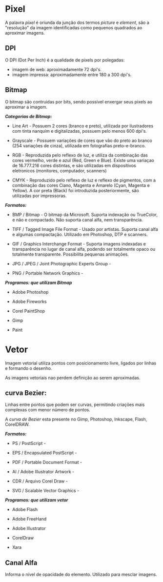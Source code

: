 # Pixel

A palavra *pixel* é oriunda da junção dos termos *picture* e *element*, são a "resolução" da imagem identificadas como pequenos quadrados ao aproximar imagens.

## DPI

O DPI (Dot Per Inch) é a qualidade de pixels por polegadas:

* imagem de web: aproximadamente 72 dpi's.
* imagem impressa: aproximadamente entre 180 a 300 dpi's.

## Bitmap

O bitmap são contruidas por bits, sendo possível enxergar seus pixels ao aproximar a imagem.

***Categorias de Bitmap:***

* Line Art - Possuem 2 cores (branco e preto), utilizada por ilustradores com tinta nanquim e digitalizadas, possuem pelo menos 600 dpi's.

* Grayscale - Possuem variações de cores que vão do preto ao branco (254 variações de cinza), utilizada em fotografias preto-e-branco.

* RGB - Reproduzida pelo reflexo de luz, e utiliza da combinação das cores vermelho, verde e azul (Red, Green e Blue). Existe uma variaçao de 16.777.216 cores distintas, e são utilizadas em dispositivos eletronicos (monitores, computador, scanners)

* CMYK - Reproduzido pelo reflexo de luz e reflexo de pigmentos, com a combinação das cores Ciano, Magenta e Amarelo (Cyan, Magenta e Yellow). A cor preta (Black) foi introduzida posteriormente, são utilizadas por impressoras.

***Formatos:***

* BMP / Bitmap - O bitmap da Microsoft. Suporta indexação ou TrueColor, e não e compactado. Não suporta canal alfa, nem transparência.

* TIFF / Tagged Image File Format - Usado por artistas. Suporta canal alfa e algumas compactação. Utilizado em Photoshop, DTP e scanners.

* GIF / Graphics Interchange Format - Suporta imagens indexadas e transparência no lugar de canal alfa, podendo ser totalmente opaco ou totalmente transparente. Possibilita pequenas animações.

* JPG / JPEG / Joint Photographic Experts Group - 

* PNG / Portable Network Graphics -

***Programas: que utilizam Bitmap***

* Adobe Photoshop

* Adobe Fireworks

* Corel PaintShop

* Gimp

* Paint

# Vetor

Imagem vetorial utiliza pontos com posicionamento livre, ligados por linhas e formando o desenho.

As imagens vetoriais nao perdem definição ao serem aproximadas.

## curva Bezier:

Linhas entre pontos que podem ser curvas, permitindo criações mais complexas com menor número de pontos.

A *curva de Bezier* esta presente no Gimp, Photoshop, Inkscape, Flash, CorelDRAW.

***Formatos:***

* PS / PostScript -

* EPS / Encapsulated PostScript -

* PDF / Portable Document Format -

* AI / Adobe Illustrator Artwork -

* CDR / Arquivo Corel Draw -

* SVG / Scalable Vector Graphics -

***Programas: que utilizam vetor***

* Adobe Flash

* Adobe FreeHand

* Adobe Illustrator

* CorelDraw

* Xara

## Canal Alfa

Informa o nível de opacidade do elemento. Utilizado para mesclar imagens.